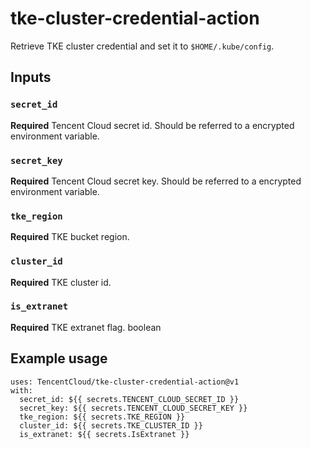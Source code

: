 # tke-cluster-credential-action
Retrieve TKE cluster credential and set it to `$HOME/.kube/config`.

## Inputs

### `secret_id`

**Required** Tencent Cloud secret id. Should be referred to a encrypted environment variable.

### `secret_key`

**Required** Tencent Cloud secret key. Should be referred to a encrypted environment variable.

### `tke_region`

**Required** TKE bucket region.

### `cluster_id`

**Required** TKE cluster id.

### `is_extranet`

**Required** TKE extranet flag.
boolean

## Example usage

```
uses: TencentCloud/tke-cluster-credential-action@v1
with:
  secret_id: ${{ secrets.TENCENT_CLOUD_SECRET_ID }}
  secret_key: ${{ secrets.TENCENT_CLOUD_SECRET_KEY }}
  tke_region: ${{ secrets.TKE_REGION }}
  cluster_id: ${{ secrets.TKE_CLUSTER_ID }}
  is_extranet: ${{ secrets.IsExtranet }}
```

